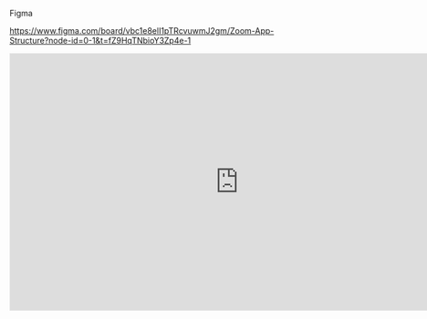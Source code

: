 Figma

https://www.figma.com/board/vbc1e8elI1pTRcvuwmJ2gm/Zoom-App-Structure?node-id=0-1&t=fZ9HqTNbioY3Zp4e-1

<iframe style="border: 1px solid rgba(0, 0, 0, 0.1);" width="800" height="450" src="https://www.figma.com/embed?embed_host=share&url=https%3A%2F%2Fwww.figma.com%2Fboard%2Fvbc1e8elI1pTRcvuwmJ2gm%2FZoom-App-Structure%3Fnode-id%3D0-1%26t%3DfZ9HqTNbioY3Zp4e-1" allowfullscreen></iframe>
